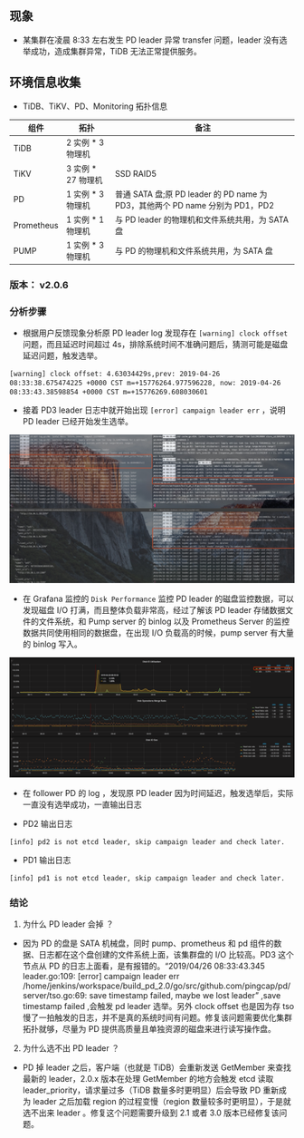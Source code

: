 ## 现象

- 某集群在凌晨 8:33 左右发生 PD leader 异常 transfer 问题，leader 没有选举成功，造成集群异常，TiDB 无法正常提供服务。

## 环境信息收集

- TiDB、TiKV、PD、Monitoring 拓扑信息
  
|组件|拓扑|备注|
|---|---|---|
|TiDB| 2 实例 * 3 物理机||
|TiKV| 3 实例 * 27 物理机|SSD RAID5|
|PD| 1 实例 * 3 物理机|普通 SATA 盘;原 PD leader 的 PD name 为 PD3，其他两个 PD name 分别为 PD1，PD2|
|Prometheus|1 实例 *  1 物理机|与 PD leader 的物理机和文件系统共用，为 SATA 盘|
|PUMP|1 实例 * 3 物理机|与 PD 的物理机和文件系统共用，为 SATA 盘|

### 版本： v2.0.6

### 分析步骤

- 根据用户反馈现象分析原 PD leader log 发现存在 `[warning] clock offset`  问题，而且延迟时间超过 4s，排除系统时间不准确问题后，猜测可能是磁盘延迟问题，触发选举。

```log
[warning] clock offset: 4.63034429s,prev: 2019-04-26 08:33:38.675474225 +0000 CST m=+15776264.977596228, now: 2019-04-26 08:33:43.38598854 +0000 CST m=+15776269.608030601
```

- 接着 PD3 leader 日志中就开始出现 `[error] campaign leader err` ，说明 PD leader 已经开始发生选举。

![PD leader log](./resources/case292-1.jpg)

- 在 Grafana 监控的 `Disk Performance` 监控 PD leader 的磁盘监控数据，可以发现磁盘 I/O 打满，而且整体负载非常高，经过了解该 PD leader 存储数据文件的文件系统，和 Pump server 的 binlog 以及 Prometheus Server 的监控数据共同使用相同的数据盘，在出现 I/O 负载高的时候，pump server 有大量的 binlog 写入。

![PD leader log](./resources/case292-2.jpg)

- 在 follower PD 的 log ，发现原 PD leader 因为时间延迟，触发选举后，实际一直没有选举成功，一直输出日志

- PD2 输出日志

```log
[info] pd2 is not etcd leader, skip campaign leader and check later.
```

- PD1 输出日志

```log
[info] pd1 is not etcd leader, skip campaign leader and check later.
```

### 结论

1. 为什么 PD leader 会掉 ？

- 因为 PD 的盘是 SATA 机械盘，同时 pump、prometheus 和 pd 组件的数据、日志都在这个盘创建的文件系统上面，该集群盘的 I/O 比较高。PD3 这个节点从 PD 的日志上面看，是有报错的。“2019/04/26 08:33:43.345 leader.go:109: [error] campaign leader err /home/jenkins/workspace/build_pd_2.0/go/src/github.com/pingcap/pd/server/tso.go:69: save timestamp failed, maybe we lost leader” ,save timestamp failed ,会触发 pd leader 选举。另外 clock offset 也是因为存 tso 慢了一拍触发的日志，并不是真的系统时间有问题。修复该问题需要优化集群拓扑就够，尽量为 PD 提供高质量且单独资源的磁盘来进行读写操作盘。

2. 为什么选不出 PD leader ？

- PD 掉 leader 之后，客户端（也就是 TiDB）会重新发送 GetMember 来查找最新的 leader，2.0.x 版本在处理 GetMember 的地方会触发 etcd 读取 leader_priority，请求量过多（TiDB 数量多时更明显）后会导致 PD 重新成为 leader 之后加载 region 的过程变慢（region 数量较多时更明显），于是就选不出来 leader 。修复这个问题需要升级到 2.1 或者 3.0 版本已经修复该问题。
